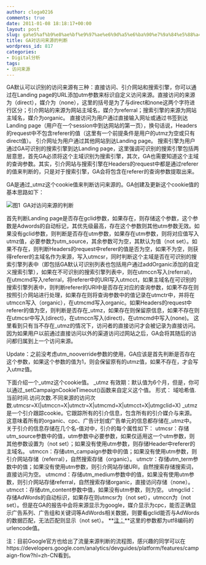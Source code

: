 ```yaml
---
author: cloga0216
comments: true
date: 2011-01-08 18:18:17+00:00
layout: post
slug: ga%e5%af%b9%e8%ae%bf%e9%97%ae%e6%9d%a5%e6%ba%90%e7%9a%84%e5%88%a4%e6%96%ad
title: GA对访问来源的判断
wordpress_id: 817
categories:
- Digital分析
tags:
- 访问来源
---
```


GA默认可以识别的访问来源有三种：直接访问、引介网站和搜索引擎，你可以通过在Landing page的URL添加utm参数来标识自定义访问来源。直接访问的来源为（direct），媒介为（none），这里的括号是为了与direct和none这两个字符进行区分；引介网站的来源为网站主域名，媒介为referral；搜索引擎的来源为网站主域名，媒介为organic。
直接访问为用户通过直接输入网址或通过书签到达Landing page（用户在一个session中到达网站的第一页），换句话说，Headers的request中不包含referer的值（这里有一个前提条件是用户的utmz为空或只有direct值）。
引介网址为用户通过其他网站到达Landing page。
搜索引擎为用户通过GA可识别的搜索引擎到达Landing page，这里强调可识别的搜索引擎包括两层意思，首先GA必须将这个主域识别为搜索引擎，其次，GA也需要知道这个主域的查询参数。其实，引介网站与搜索引擎在Headers的request中都是通过referer的值来判断的，只是对于搜索引擎，GA会将包含在referer的查询参数提取出来。

<!-- more -->GA是通过_utmz这个cookie值来判断访问来源的。GA创建及更新这个cookie值的基本思路如下：


[![](http://www.cloga.info/wp-content/uploads/2011/01/referral-source.gif)](http://www.cloga.info/wp-content/uploads/2011/01/referral-source.gif)图1  GA对访问来源的判断




首先判断Landing page是否存在gclid参数，如果存在，则存储这个参数，这个参数是Adwords的自动标记，其优先级最高，存在这个参数则其他utm参数无效。如果没有gclid参数，则判断是否存在utm参数，如果存在utm参数，则将对应值写入utmz值，必要参数为utm_source，其余参数可为空，其默认为值（not set）。如果不存在，则判断Headers的request中referer的值是否为空，如果不为空，则获得referer的主域名作为来源，写入utmcsr，同时判断这个主域是否在可识别的搜索引擎列表中（即包括GA默认可识别列表也包括用户通过addOrganic添加的自定义搜索引擎），如果在不可识别的搜索引擎列表中，则在utmccn写入(referral)，在utmcmd写入referral，将referer中的URI写入utmcct，如果主域名在可识别的搜索引擎列表中，则判断referer的URI中是否存在对应的查询参数，如果不存在则按照引介网站进行处理，如果存在则将查询参数中的值记录在utmctr中，并将在utmccn写入（organic），在utmcmd写入organic。如果Headers的request中referer的值为空，则判断是否存在_utmz，如果存在则保留原信息，如果不存在则在utmcsr中写入(direct)，在utmccn写入(direct)，在utmcmd中写入(none)。
这里看到只有当不存在_utmz的情况下，访问者的直接访问才会被记录为直接访问。因为如果用户以前通过直接访问以外的渠道访问过网站之后，GA会将其随后的访问都归属到上一个访问来源。


Update：之前没考虑utm_nooverride参数的使用，GA应该是首先判断是否存在这个参数，如果这个参数的值为1，则会保留原有的utmz值，如果不存在，才会写入utmz值。


下面介绍一个_utmz这个cookie值。
_utmz
有效期：默认值为6个月，但是，你可以通过_setCampaignCookieTimeout()函数来自定义这个值。
形式：
域哈希值.当前时间.访问次数.不同来源的访问次数.utmcsr=X(|utmccn=X|utmctr=X|utmcmd=X|utmcct=X|utmgclid=X)
_utmz是一个引介跟踪cookie。它跟踪所有的引介信息，包含所有的引介媒介与来源。这意味着所有的organic、cpc、广告计划或广告单元的信息都存储在_utmz中。关于引介的信息存储在几个名-值对中，引介的每个属性如下：
utmcsr：存储utm_source参数中的值，utm参数中必要参数，如果仅适用这一个utm参数，则其他参数设置为（not set）；如果没有使用utm参数，则存储Header中referer的主域名。
utmccn：存储utm_campaign参数中的值；如果没有使用utm参数，则引介网站存储（referral），自然搜索存储（organic）。
utmctr：存储utm_term参数中的值；如果没有使用utm参数，则引介网站存储URI，自然搜索存储搜索词，直接访问为空。
utmcmd：存储utm_medium参数中的值，如果没有使用utm参数，则引介网站存储referral，自然搜索存储organic，直接访问存储（none）。
utmcct：存储utm_content参数中值，如果没有utm参数，则为空。
utmgclid：存储AdWords的自动标识，如果存在则utmcsr为（not set），utmccn为（not set）。但是在GA的报告中会将来源显示为google，媒介显示为cpc，能否正确显示广告系列、广告组和关键词等AdWords相关数据，则要看gclid能否与AdWords的数据匹配，无法匹配则显示（not set）。
**[注：](http://www.cuiii.com)**这里的参数都为utf8编码的urlencode值。




注：目前Google官方也给出了流量来源判断的流程图，感兴趣的同学可以在https://developers.google.com/analytics/devguides/platform/features/campaign-flow?hl=zh-CN看到。
